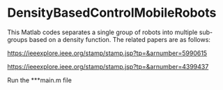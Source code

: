 # DensityBasedControlMobileRobots

This Matlab codes separates a single group of robots into multiple sub-groups based on a density function. The related papers are as follows:

https://ieeexplore.ieee.org/stamp/stamp.jsp?tp=&arnumber=5990615

https://ieeexplore.ieee.org/stamp/stamp.jsp?tp=&arnumber=4399437

Run the ***main.m file
